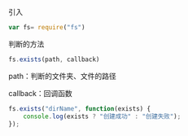 引入

```javascript
var fs= require("fs")
```

判断的方法

```javascript
fs.exists(path, callback)
```

path：判断的文件夹、文件的路径

callback：回调函数

```javascript
fs.exists("dirName", function(exists) {
	console.log(exists ? "创建成功" : "创建失败");
});
```